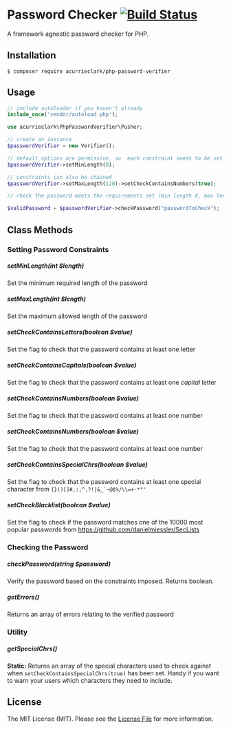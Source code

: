 # Password Checker [![Build Status](https://travis-ci.org/acurrieclark/php-password-verifier.svg?branch=master)](https://travis-ci.org/acurrieclark/php-password-verifier)
A framework agnostic password checker for PHP.

## Installation
```
$ composer require acurrieclark/php-password-verifier
```

## Usage

``` php
// include autoloader if you haven't already
include_once('vendor/autoload.php');

use acurrieclark\PhpPasswordVerifier\Pusher;

// create an instance
$passwordVerifier = new Verifier();

// default options are permissive, so  each constraint needs to be set as required
$passwordVerifier->setMinLength(8);

// constraints can also be chained
$passwordVerifier->setMaxLength(128)->setCheckContainsNumbers(true);

// check the password meets the requirements set (min length 8, max length 128, contains numbers)

$validPassword = $passwordVerifier->checkPassword("passwordToCheck");
```

## Class Methods

### Setting Password Constraints

##### setMinLength(int $length)
Set the minimum required length of the password

##### setMaxLength(int $length)
Set the maximum allowed length of the password

##### setCheckContainsLetters(boolean $value)
Set the flag to check that the password contains at least one letter

##### setCheckContainsCapitals(boolean $value)
Set the flag to check that the password contains at least one *capital* letter

##### setCheckContainsNumbers(boolean $value)
Set the flag to check that the password contains at least one number

##### setCheckContainsNumbers(boolean $value)
Set the flag to check that the password contains at least one number

##### setCheckContainsSpecialChrs(boolean $value)
Set the flag to check that the password contains at least one special character from ``{}()[]#,:;^.?!|&_`~@$%/\\=+-*"'``

##### setCheckBlacklist(boolean $value)
Set the flag to check if the password matches one of the 10000 most popular passwords from https://github.com/danielmiessler/SecLists

### Checking the Password

##### checkPassword(string $password)
Verify the password based on the constraints imposed. Returns boolean.

##### getErrors()
Returns an array of errors relating to the verified password

### Utility

##### getSpecialChrs()
**Static:** Returns an array of the special characters used to check against when `setCheckContainsSpecialChrs(true)` has been set. Handy if you want to warn your users which characters they need to include.

## License
The MIT License (MIT). Please see the [License File](LICENSE) for more information.
